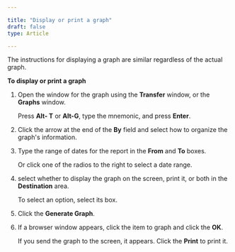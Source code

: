 ```yaml
---

title: "Display or print a graph"
draft: false
type: Article

---
```


The instructions for displaying a graph are similar regardless of the actual graph.

**To display or print a graph**

1. Open the window for the graph using the **Transfer** window, or the **Graphs** window.

    Press **Alt- T** or **Alt-G**, type the mnemonic, and press **Enter**.

2. Click the arrow at the end of the **By** field and select how to organize the graph's information.

3. Type the range of dates for the report in the **From** and **To** boxes.

    Or click one of the radios to the right to select a date range.

4. select whether to display the graph on the screen, print it, or both in the **Destination** area.

    To select an option, select its box.

5. Click the **Generate Graph**.

6. If a browser window appears, click the item to graph and click the **OK**.

    If you send the graph to the screen, it appears. Click the **Print** to print it.

​